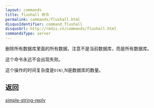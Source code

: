 ```yaml
---
layout: commands
title: flushall 命令
permalink: commands/flushall.html
disqusIdentifier: command_flushall
disqusUrl: http://redis.cn/commands/flushall.html
commandsType: server
---
```


删除所有数据库里面的所有数据，注意不是当前数据库，而是所有数据库。

这个命令永远不会出现失败。

这个操作的时间复杂度是`O(N)`,N是数据库的数量。


## 返回

[simple-string-reply](/topics/protocol.html#simple-string-reply)
